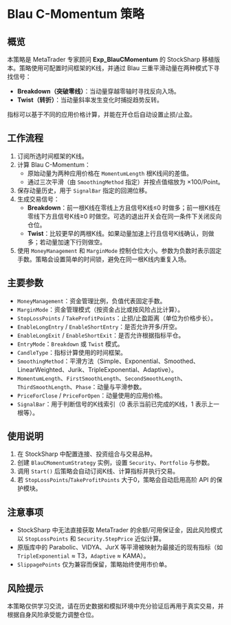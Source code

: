 # Blau C-Momentum 策略

## 概览
本策略是 MetaTrader 专家顾问 **Exp_BlauCMomentum** 的 StockSharp 移植版本。策略使用可配置时间框架的K线，并通过 Blau 三重平滑动量在两种模式下寻找信号：

- **Breakdown（突破零线）**：当动量穿越零轴时寻找反向入场。
- **Twist（转折）**：当动量斜率发生变化时捕捉趋势反转。

指标可以基于不同的应用价格计算，并能在开仓后自动设置止损/止盈。

## 工作流程
1. 订阅所选时间框架的K线。
2. 计算 Blau C-Momentum：
   - 原始动量为两种应用价格在 `MomentumLength` 根K线间的差值。
   - 通过三次平滑（由 `SmoothingMethod` 指定）并按点值缩放为 ×100/Point。
3. 保存动量历史，用于 `SignalBar` 指定的回溯位移。
4. 生成交易信号：
   - **Breakdown**：前一根K线在零线上方且信号K线≤0 时做多；前一根K线在零线下方且信号K线≥0 时做空。可选的退出开关会在同一条件下关闭反向仓位。
   - **Twist**：比较更早的两根K线。如果动量加速上行且信号K线确认，则做多；若动量加速下行则做空。
5. 使用 `MoneyManagement` 和 `MarginMode` 控制仓位大小。参数为负数时表示固定手数。策略会设置简单的时间锁，避免在同一根K线内重复入场。

## 主要参数
- `MoneyManagement`：资金管理比例，负值代表固定手数。
- `MarginMode`：资金管理模式（按资金占比或按风险占比计算）。
- `StopLossPoints` / `TakeProfitPoints`：止损/止盈距离（单位为价格步长）。
- `EnableLongEntry` / `EnableShortEntry`：是否允许开多/开空。
- `EnableLongExit` / `EnableShortExit`：是否允许根据指标平仓。
- `EntryMode`：`Breakdown` 或 `Twist` 模式。
- `CandleType`：指标计算使用的时间框架。
- `SmoothingMethod`：平滑方法（Simple、Exponential、Smoothed、LinearWeighted、Jurik、TripleExponential、Adaptive）。
- `MomentumLength`、`FirstSmoothLength`、`SecondSmoothLength`、`ThirdSmoothLength`、`Phase`：动量与平滑参数。
- `PriceForClose` / `PriceForOpen`：动量使用的应用价格。
- `SignalBar`：用于判断信号的K线索引（0 表示当前已完成的K线，1 表示上一根等）。

## 使用说明
1. 在 StockSharp 中配置连接、投资组合与交易品种。
2. 创建 `BlauCMomentumStrategy` 实例，设置 `Security`、`Portfolio` 与参数。
3. 调用 `Start()` 后策略会自动订阅K线、计算指标并执行交易。
4. 若 `StopLossPoints`/`TakeProfitPoints` 大于0，策略会自动启用高阶 API 的保护模块。

## 注意事项
- StockSharp 中无法直接获取 MetaTrader 的余额/可用保证金，因此风险模式以 `StopLossPoints` 和 `Security.StepPrice` 近似计算。
- 原版库中的 Parabolic、VIDYA、JurX 等平滑被映射为最接近的现有指标（如 `TripleExponential` ≈ T3，`Adaptive` ≈ KAMA）。
- `SlippagePoints` 仅为兼容而保留，策略始终使用市价单。

## 风险提示
本策略仅供学习交流，请在历史数据和模拟环境中充分验证后再用于真实交易，并根据自身风险承受能力调整仓位。
